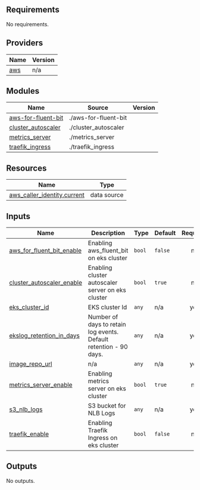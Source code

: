 ## Requirements

No requirements.

## Providers

| Name | Version |
|------|---------|
| <a name="provider_aws"></a> [aws](#provider\_aws) | n/a |

## Modules

| Name | Source | Version |
|------|--------|---------|
| <a name="module_aws-for-fluent-bit"></a> [aws-for-fluent-bit](#module\_aws-for-fluent-bit) | ./aws-for-fluent-bit |  |
| <a name="module_cluster_autoscaler"></a> [cluster\_autoscaler](#module\_cluster\_autoscaler) | ./cluster_autoscaler |  |
| <a name="module_metrics_server"></a> [metrics\_server](#module\_metrics\_server) | ./metrics_server |  |
| <a name="module_traefik_ingress"></a> [traefik\_ingress](#module\_traefik\_ingress) | ./traefik_ingress |  |

## Resources

| Name | Type |
|------|------|
| [aws_caller_identity.current](https://registry.terraform.io/providers/hashicorp/aws/latest/docs/data-sources/caller_identity) | data source |

## Inputs

| Name | Description | Type | Default | Required |
|------|-------------|------|---------|:--------:|
| <a name="input_aws_for_fluent_bit_enable"></a> [aws\_for\_fluent\_bit\_enable](#input\_aws\_for\_fluent\_bit\_enable) | Enabling aws\_fluent\_bit on eks cluster | `bool` | `false` | no |
| <a name="input_cluster_autoscaler_enable"></a> [cluster\_autoscaler\_enable](#input\_cluster\_autoscaler\_enable) | Enabling cluster autoscaler server on eks cluster | `bool` | `true` | no |
| <a name="input_eks_cluster_id"></a> [eks\_cluster\_id](#input\_eks\_cluster\_id) | EKS cluster Id | `any` | n/a | yes |
| <a name="input_ekslog_retention_in_days"></a> [ekslog\_retention\_in\_days](#input\_ekslog\_retention\_in\_days) | Number of days to retain log events. Default retention - 90 days. | `any` | n/a | yes |
| <a name="input_private_container_repo_url"></a> [image\_repo\_url](#input\_image\_repo\_url) | n/a | `any` | n/a | yes |
| <a name="input_metrics_server_enable"></a> [metrics\_server\_enable](#input\_metrics\_server\_enable) | Enabling metrics server on eks cluster | `bool` | `true` | no |
| <a name="input_s3_nlb_logs"></a> [s3\_nlb\_logs](#input\_s3\_nlb\_logs) | S3 bucket for NLB Logs | `any` | n/a | yes |
| <a name="input_traefik_ingress_controller_enable"></a> [traefik\_enable](#input\_traefik\_enable) | Enabling Traefik Ingress on eks cluster | `bool` | `false` | no |

## Outputs

No outputs.
